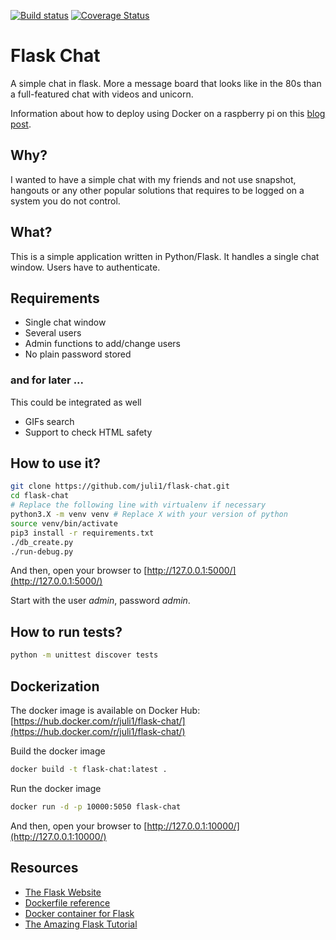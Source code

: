 [![Build status](https://travis-ci.org/juli1/flask-chat.svg?master)](https://travis-ci.org/juli1)
[![Coverage Status](https://coveralls.io/repos/github/juli1/flask-chat/badge.svg?branch=master)](https://coveralls.io/github/juli1/flask-chat?branch=master)

# Flask Chat
A simple chat in flask. More a message board that looks like
in the 80s than a full-featured chat with videos and unicorn.

Information about how to deploy using Docker on a raspberry pi on this 
[blog post](http://julien.gunnm.org/flask/python/docker/raspberry-pi/2017/12/03/developing-deploying-with-docker-on-raspberry-pi/).


## Why?
I wanted to have a simple chat with my friends and 
not use snapshot, hangouts or any other popular solutions
that requires to be logged on a system you do not control.

## What?
This is a simple application written in Python/Flask.
It handles a single chat window. Users have to authenticate.

## Requirements
* Single chat window
* Several users
* Admin functions to add/change users
* No plain password stored

### and for later ...
This could be integrated as well
* GIFs search
* Support to check HTML safety

## How to use it?
```bash
git clone https://github.com/juli1/flask-chat.git
cd flask-chat
# Replace the following line with virtualenv if necessary
python3.X -m venv venv # Replace X with your version of python
source venv/bin/activate
pip3 install -r requirements.txt
./db_create.py
./run-debug.py
```

And then, open your browser to [http://127.0.0.1:5000/](http://127.0.0.1:5000/)

Start with the user *admin*, password *admin*.


## How to run tests?

```bash
python -m unittest discover tests
```

## Dockerization

The docker image is available on Docker Hub: [https://hub.docker.com/r/juli1/flask-chat/](https://hub.docker.com/r/juli1/flask-chat/)

Build the docker image
```bash
docker build -t flask-chat:latest .
```


Run the docker image
```bash
docker run -d -p 10000:5050 flask-chat
```


And then, open your browser to [http://127.0.0.1:10000/](http://127.0.0.1:10000/)


## Resources
* [The Flask Website](http://flask.pocoo.org/)
* [Dockerfile reference](https://docs.docker.com/engine/reference/builder/)
* [Docker container for Flask](http://containertutorials.com/docker-compose/flask-simple-app.html)
* [The Amazing Flask Tutorial](https://blog.miguelgrinberg.com/post/the-flask-mega-tutorial-part-i-hello-world)
